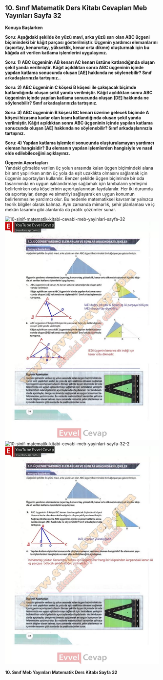 ## 10. Sınıf Matematik Ders Kitabı Cevapları Meb Yayınları Sayfa 32

**Konuya Başlarken**

**Soru: Aşağıdaki şekilde ön yüzü mavi, arka yüzü sarı olan ABC üçgeni biçimindeki bir kâğıt parçası gösterilmiştir. Üçgenin yardımcı elemanlarını (açıortay, kenarortay, yükseklik, kenar orta dikme) oluşturmak için bu kâğıda ait verilen katlama işlemlerini uygulayınız.**

**Soru: 1) ABC üçgeninin AB kenarı AC kenarı üstüne katlandığında oluşan şekil yanda verilmiştir. Kâğıt açıldıktan sonra ABC üçgeninin içinde yapılan katlama sonucunda oluşan [AE] hakkında ne söylenebilir? Sınıf arkadaşlarınızla tartışınız..**

**Soru: 2) ABC üçgeninin C köşesi B köşesi ile çakışacak biçimde katlandığında oluşan şekil yanda verilmiştir. Kâğıt açıldıktan sonra ABC üçgeninin içinde yapılan katlama sonucunda oluşan [DE] hakkında ne söylenebilir? Sınıf arkadaşlarınızla tartışınız.**

**Soru: 3) ABC üçgeninin B köşesi BC kenarı üzerine gelecek biçimde A köşesi hizasına kadar olan kısmı katlandığında oluşan şekil yanda verilmiştir. Kâğıt açıldıktan sonra ABC üçgeninin içinde yapılan katlama sonucunda oluşan [AE] hakkında ne söylenebilir? Sınıf arkadaşlarınızla tartışınız.**

**Soru: 4) Yapılan katlama işlemleri sonucunda oluşturulamayan yardımcı eleman hangisidir? Bu elemanın yapılan işlemlerden hangisiyle ve nasıl elde edilebileceğini açıklayınız.**

**Üçgenin Açıortayları**  
 Yandaki görselde verilen üç yolun arasında kalan üçgen biçimindeki alana bir anıt yapılırken anıtın üç yola da eşit uzaklıkta olmasını sağlamak için üçgenin açıortayları kullanılır. Benzer şekilde üçgen biçiminde bir oda tasarımında en uygun ışıklandırmayı sağlamak için lambaların yerleşimi belirlenirken oda köşelerinin açıortaylarından faydalanılır. Her iki durumda da açıortaylar, denge ve simetriyi sağlayarak en uygun konumun belirlenmesine yardımcı olur. Bu nedenle matematiksel kavramlar yalnızca teorik bilgiler olarak kalmaz. Aynı zamanda mimarlık, şehir planlaması ve iç mekân tasarımı gibi alanlarda da pratik çözümler sunar.

![10-sinif-matematik-kitabi-cevabi-meb-yayinlari-sayfa-32]()![10-sinif-matematik-kitabi-cevabi-meb-yayinlari-sayfa-32](./image1.webp)  
 ![10-sinif-matematik-kitabi-cevabi-meb-yayinlari-sayfa-32-2]()![10-sinif-matematik-kitabi-cevabi-meb-yayinlari-sayfa-32-2](./image2.webp)

**10. Sınıf Meb Yayınları Matematik Ders Kitabı Sayfa 32**
